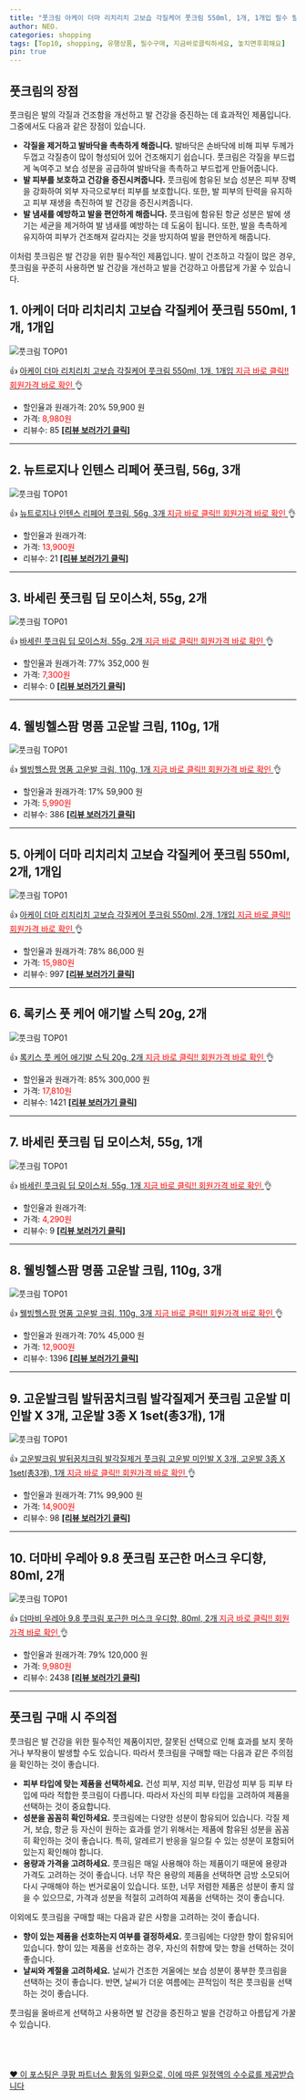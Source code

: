 ```yaml
---
title: "풋크림 아케이 더마 리치리치 고보습 각질케어 풋크림 550ml, 1개, 1개입 필수 필요 추천 제품 비교 최저 가격 비교 장점 구매 후기 구매평"
author: NEO.
categories: shopping
tags: [Top10, shopping, 유행상품, 필수구매, 지금바로클릭하세요, 놓치면후회해요]
pin: true
---
```

## 풋크림의 장점

풋크림은 발의 각질과 건조함을 개선하고 발 건강을 증진하는 데 효과적인 제품입니다. 그중에서도 다음과 같은 장점이 있습니다.

* **각질을 제거하고 발바닥을 촉촉하게 해줍니다.** 발바닥은 손바닥에 비해 피부 두께가 두껍고 각질층이 많이 형성되어 있어 건조해지기 쉽습니다. 풋크림은 각질을 부드럽게 녹여주고 보습 성분을 공급하여 발바닥을 촉촉하고 부드럽게 만들어줍니다.
* **발 피부를 보호하고 건강을 증진시켜줍니다.** 풋크림에 함유된 보습 성분은 피부 장벽을 강화하여 외부 자극으로부터 피부를 보호합니다. 또한, 발 피부의 탄력을 유지하고 피부 재생을 촉진하여 발 건강을 증진시켜줍니다.
* **발 냄새를 예방하고 발을 편안하게 해줍니다.** 풋크림에 함유된 항균 성분은 발에 생기는 세균을 제거하여 발 냄새를 예방하는 데 도움이 됩니다. 또한, 발을 촉촉하게 유지하여 피부가 건조해져 갈라지는 것을 방지하여 발을 편안하게 해줍니다.

이처럼 풋크림은 발 건강을 위한 필수적인 제품입니다. 발이 건조하고 각질이 많은 경우, 풋크림을 꾸준히 사용하면 발 건강을 개선하고 발을 건강하고 아름답게 가꿀 수 있습니다.

   

## 1. 아케이 더마 리치리치 고보습 각질케어 풋크림 550ml, 1개, 1개입

![풋크림 TOP01](https://thumbnail8.coupangcdn.com/thumbnails/remote/490x490ex/image/retail/images/1857997790878259-4947ce6a-04de-4771-b9f9-0d8a10fa88f6.jpg)


👍 [아케이 더마 리치리치 고보습 각질케어 풋크림 550ml, 1개, 1개입 <font color=red> 지금 바로 클릭!! 회원가격 바로 확인 </font> ](https://link.coupang.com/re/AFFSDP?lptag=AF3617701&subid=GithubCoopas&pageKey=7415543769&traceid=V0-153&itemId=19223777050&vendorItemId=84282145157) 👌 


- 할인율과 원래가격: 20%  59,900   원
- 가격: <span style='color:red'>8,980원</span>
- 리뷰수: 85  [**[리뷰 보러가기 클릭]**](https://link.coupang.com/re/AFFSDP?lptag=AF3617701&subid=GithubCoopas&pageKey=7415543769&traceid=V0-153&itemId=19223777050&vendorItemId=84282145157)

---


   

## 2. 뉴트로지나 인텐스 리페어 풋크림, 56g, 3개

![풋크림 TOP01](https://thumbnail6.coupangcdn.com/thumbnails/remote/490x490ex/image/vendor_inventory/9296/eb6591e871a975a3b81f2d3743222bd9eeb9f83830c9bd4af985ff7c5c26.jpg)


👍 [뉴트로지나 인텐스 리페어 풋크림, 56g, 3개 <font color=red> 지금 바로 클릭!! 회원가격 바로 확인 </font> ](https://link.coupang.com/re/AFFSDP?lptag=AF3617701&subid=GithubCoopas&pageKey=5287266599&traceid=V0-153&itemId=3961607788&vendorItemId=86326357026) 👌 


- 할인율과 원래가격: 
- 가격: <span style='color:red'>13,900원</span>
- 리뷰수: 21  [**[리뷰 보러가기 클릭]**](https://link.coupang.com/re/AFFSDP?lptag=AF3617701&subid=GithubCoopas&pageKey=5287266599&traceid=V0-153&itemId=3961607788&vendorItemId=86326357026)

---


   

## 3. 바세린 풋크림 딥 모이스처, 55g, 2개

![풋크림 TOP01](https://thumbnail8.coupangcdn.com/thumbnails/remote/490x490ex/image/retail/images/7869773391547792-9a54d314-dc51-43e1-a0e7-cf0ca4b53c96.crdownload)


👍 [바세린 풋크림 딥 모이스처, 55g, 2개 <font color=red> 지금 바로 클릭!! 회원가격 바로 확인 </font> ](https://link.coupang.com/re/AFFSDP?lptag=AF3617701&subid=GithubCoopas&pageKey=6552400296&traceid=V0-153&itemId=17556746566&vendorItemId=84723559975) 👌 


- 할인율과 원래가격: 77%  352,000   원
- 가격: <span style='color:red'>7,300원</span>
- 리뷰수: 0  [**[리뷰 보러가기 클릭]**](https://link.coupang.com/re/AFFSDP?lptag=AF3617701&subid=GithubCoopas&pageKey=6552400296&traceid=V0-153&itemId=17556746566&vendorItemId=84723559975)

---


   

## 4. 웰빙헬스팜 명품 고운발 크림, 110g, 1개

![풋크림 TOP01](https://thumbnail10.coupangcdn.com/thumbnails/remote/490x490ex/image/vendor_inventory/9161/d4aa43321a5646e462d037b540f25733803275b9d96b6130b84342889c10.jpg)


👍 [웰빙헬스팜 명품 고운발 크림, 110g, 1개 <font color=red> 지금 바로 클릭!! 회원가격 바로 확인 </font> ](https://link.coupang.com/re/AFFSDP?lptag=AF3617701&subid=GithubCoopas&pageKey=6429602575&traceid=V0-153&itemId=12949443&vendorItemId=82515941086) 👌 


- 할인율과 원래가격: 17%  59,900   원
- 가격: <span style='color:red'>5,990원</span>
- 리뷰수: 386  [**[리뷰 보러가기 클릭]**](https://link.coupang.com/re/AFFSDP?lptag=AF3617701&subid=GithubCoopas&pageKey=6429602575&traceid=V0-153&itemId=12949443&vendorItemId=82515941086)

---


   

## 5. 아케이 더마 리치리치 고보습 각질케어 풋크림 550ml, 2개, 1개입

![풋크림 TOP01](https://thumbnail6.coupangcdn.com/thumbnails/remote/490x490ex/image/retail/images/1857998400650767-dcf6e0e6-6b0f-4afb-8720-69a3258ec163.jpg)


👍 [아케이 더마 리치리치 고보습 각질케어 풋크림 550ml, 2개, 1개입 <font color=red> 지금 바로 클릭!! 회원가격 바로 확인 </font> ](https://link.coupang.com/re/AFFSDP?lptag=AF3617701&subid=GithubCoopas&pageKey=7415543769&traceid=V0-153&itemId=18764077710&vendorItemId=84282145170) 👌 


- 할인율과 원래가격: 78%  86,000   원
- 가격: <span style='color:red'>15,980원</span>
- 리뷰수: 997  [**[리뷰 보러가기 클릭]**](https://link.coupang.com/re/AFFSDP?lptag=AF3617701&subid=GithubCoopas&pageKey=7415543769&traceid=V0-153&itemId=18764077710&vendorItemId=84282145170)

---


   

## 6. 록키스 풋 케어 애기발 스틱 20g, 2개

![풋크림 TOP01](https://thumbnail6.coupangcdn.com/thumbnails/remote/490x490ex/image/vendor_inventory/3b30/c0b6a9fb11ee081e071b827088c1dee2f82526730c9a84b12680e9fbb5e8.jpg)


👍 [록키스 풋 케어 애기발 스틱 20g, 2개 <font color=red> 지금 바로 클릭!! 회원가격 바로 확인 </font> ](https://link.coupang.com/re/AFFSDP?lptag=AF3617701&subid=GithubCoopas&pageKey=1930814953&traceid=V0-153&itemId=3277720440&vendorItemId=82371821363) 👌 


- 할인율과 원래가격: 85%  300,000   원
- 가격: <span style='color:red'>17,810원</span>
- 리뷰수: 1421  [**[리뷰 보러가기 클릭]**](https://link.coupang.com/re/AFFSDP?lptag=AF3617701&subid=GithubCoopas&pageKey=1930814953&traceid=V0-153&itemId=3277720440&vendorItemId=82371821363)

---


   

## 7. 바세린 풋크림 딥 모이스처, 55g, 1개

![풋크림 TOP01](https://thumbnail7.coupangcdn.com/thumbnails/remote/490x490ex/image/retail/images/4892436460283036-0ac5572f-24cc-4014-b8f4-7fe61882118d.jpg)


👍 [바세린 풋크림 딥 모이스처, 55g, 1개 <font color=red> 지금 바로 클릭!! 회원가격 바로 확인 </font> ](https://link.coupang.com/re/AFFSDP?lptag=AF3617701&subid=GithubCoopas&pageKey=6552400296&traceid=V0-153&itemId=14633589874&vendorItemId=70336607162) 👌 


- 할인율과 원래가격: 
- 가격: <span style='color:red'>4,290원</span>
- 리뷰수: 9  [**[리뷰 보러가기 클릭]**](https://link.coupang.com/re/AFFSDP?lptag=AF3617701&subid=GithubCoopas&pageKey=6552400296&traceid=V0-153&itemId=14633589874&vendorItemId=70336607162)

---


   

## 8. 웰빙헬스팜 명품 고운발 크림, 110g, 3개

![풋크림 TOP01](https://thumbnail9.coupangcdn.com/thumbnails/remote/490x490ex/image/vendor_inventory/9018/0d5cc6292f8b0432cc3dafafd74299f276b485f744b6f06449ecb09e3057.jpg)


👍 [웰빙헬스팜 명품 고운발 크림, 110g, 3개 <font color=red> 지금 바로 클릭!! 회원가격 바로 확인 </font> ](https://link.coupang.com/re/AFFSDP?lptag=AF3617701&subid=GithubCoopas&pageKey=6429602575&traceid=V0-153&itemId=17161813754&vendorItemId=87366037943) 👌 


- 할인율과 원래가격: 70%  45,000   원
- 가격: <span style='color:red'>12,900원</span>
- 리뷰수: 1396  [**[리뷰 보러가기 클릭]**](https://link.coupang.com/re/AFFSDP?lptag=AF3617701&subid=GithubCoopas&pageKey=6429602575&traceid=V0-153&itemId=17161813754&vendorItemId=87366037943)

---


   

## 9. 고운발크림 발뒤꿈치크림 발각질제거 풋크림 고운발 미인발 X 3개, 고운발 3종 X 1set(총3개), 1개

![풋크림 TOP01](https://thumbnail6.coupangcdn.com/thumbnails/remote/490x490ex/image/vendor_inventory/6e4c/960b54ca06d93030cc7d6b87817aeec97f4c8460b89daa677704b2100334.jpg)


👍 [고운발크림 발뒤꿈치크림 발각질제거 풋크림 고운발 미인발 X 3개, 고운발 3종 X 1set(총3개), 1개 <font color=red> 지금 바로 클릭!! 회원가격 바로 확인 </font> ](https://link.coupang.com/re/AFFSDP?lptag=AF3617701&subid=GithubCoopas&pageKey=6172943844&traceid=V0-153&itemId=12062071833&vendorItemId=79334179135) 👌 


- 할인율과 원래가격: 71%  99,900   원
- 가격: <span style='color:red'>14,900원</span>
- 리뷰수: 98  [**[리뷰 보러가기 클릭]**](https://link.coupang.com/re/AFFSDP?lptag=AF3617701&subid=GithubCoopas&pageKey=6172943844&traceid=V0-153&itemId=12062071833&vendorItemId=79334179135)

---


   

## 10. 더마비 우레아 9.8 풋크림 포근한 머스크 우디향, 80ml, 2개

![풋크림 TOP01](https://thumbnail10.coupangcdn.com/thumbnails/remote/490x490ex/image/retail/images/1155345421453768-3f427286-3f01-4083-a291-c619a96dbd35.jpg)


👍 [더마비 우레아 9.8 풋크림 포근한 머스크 우디향, 80ml, 2개 <font color=red> 지금 바로 클릭!! 회원가격 바로 확인 </font> ](https://link.coupang.com/re/AFFSDP?lptag=AF3617701&subid=GithubCoopas&pageKey=1767888159&traceid=V0-153&itemId=9759463605&vendorItemId=85007362837) 👌 


- 할인율과 원래가격: 79%  120,000   원
- 가격: <span style='color:red'>9,980원</span>
- 리뷰수: 2438  [**[리뷰 보러가기 클릭]**](https://link.coupang.com/re/AFFSDP?lptag=AF3617701&subid=GithubCoopas&pageKey=1767888159&traceid=V0-153&itemId=9759463605&vendorItemId=85007362837)

---
## 풋크림 구매 시 주의점

풋크림은 발 건강을 위한 필수적인 제품이지만, 잘못된 선택으로 인해 효과를 보지 못하거나 부작용이 발생할 수도 있습니다. 따라서 풋크림을 구매할 때는 다음과 같은 주의점을 확인하는 것이 좋습니다.

* **피부 타입에 맞는 제품을 선택하세요.** 건성 피부, 지성 피부, 민감성 피부 등 피부 타입에 따라 적합한 풋크림이 다릅니다. 따라서 자신의 피부 타입을 고려하여 제품을 선택하는 것이 중요합니다.
* **성분을 꼼꼼히 확인하세요.** 풋크림에는 다양한 성분이 함유되어 있습니다. 각질 제거, 보습, 항균 등 자신이 원하는 효과를 얻기 위해서는 제품에 함유된 성분을 꼼꼼히 확인하는 것이 좋습니다. 특히, 알레르기 반응을 일으킬 수 있는 성분이 포함되어 있는지 확인해야 합니다.
* **용량과 가격을 고려하세요.** 풋크림은 매일 사용해야 하는 제품이기 때문에 용량과 가격도 고려하는 것이 좋습니다. 너무 작은 용량의 제품을 선택하면 금방 소모되어 다시 구매해야 하는 번거로움이 있습니다. 또한, 너무 저렴한 제품은 성분이 좋지 않을 수 있으므로, 가격과 성분을 적절히 고려하여 제품을 선택하는 것이 좋습니다.

이외에도 풋크림을 구매할 때는 다음과 같은 사항을 고려하는 것이 좋습니다.

* **향이 있는 제품을 선호하는지 여부를 결정하세요.** 풋크림에는 다양한 향이 함유되어 있습니다. 향이 있는 제품을 선호하는 경우, 자신의 취향에 맞는 향을 선택하는 것이 좋습니다.
* **날씨와 계절을 고려하세요.** 날씨가 건조한 겨울에는 보습 성분이 풍부한 풋크림을 선택하는 것이 좋습니다. 반면, 날씨가 더운 여름에는 끈적임이 적은 풋크림을 선택하는 것이 좋습니다.

풋크림을 올바르게 선택하고 사용하면 발 건강을 증진하고 발을 건강하고 아름답게 가꿀 수 있습니다.<br><br><br><br><br> [ ❤  이 포스팅은 쿠팡 파트너스 활동의 일환으로, 이에 따른 일정액의 수수료를 제공받습니다](https://link.coupang.com/a/bcEFyh)